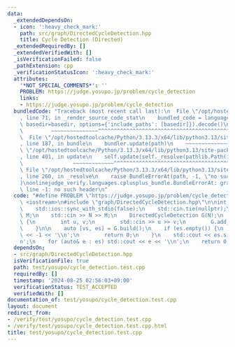 ```yaml
---
data:
  _extendedDependsOn:
  - icon: ':heavy_check_mark:'
    path: src/graph/DirectedCycleDetection.hpp
    title: Cycle Detection (Directed)
  _extendedRequiredBy: []
  _extendedVerifiedWith: []
  _isVerificationFailed: false
  _pathExtension: cpp
  _verificationStatusIcon: ':heavy_check_mark:'
  attributes:
    '*NOT_SPECIAL_COMMENTS*': ''
    PROBLEM: https://judge.yosupo.jp/problem/cycle_detection
    links:
    - https://judge.yosupo.jp/problem/cycle_detection
  bundledCode: "Traceback (most recent call last):\n  File \"/opt/hostedtoolcache/Python/3.13.3/x64/lib/python3.13/site-packages/onlinejudge_verify/documentation/build.py\"\
    , line 71, in _render_source_code_stat\n    bundled_code = language.bundle(stat.path,\
    \ basedir=basedir, options={'include_paths': [basedir]}).decode()\n          \
    \         ~~~~~~~~~~~~~~~^^^^^^^^^^^^^^^^^^^^^^^^^^^^^^^^^^^^^^^^^^^^^^^^^^^^^^^^^^^^^^^^^^\n\
    \  File \"/opt/hostedtoolcache/Python/3.13.3/x64/lib/python3.13/site-packages/onlinejudge_verify/languages/cplusplus.py\"\
    , line 187, in bundle\n    bundler.update(path)\n    ~~~~~~~~~~~~~~^^^^^^\n  File\
    \ \"/opt/hostedtoolcache/Python/3.13.3/x64/lib/python3.13/site-packages/onlinejudge_verify/languages/cplusplus_bundle.py\"\
    , line 401, in update\n    self.update(self._resolve(pathlib.Path(included), included_from=path))\n\
    \                ~~~~~~~~~~~~~^^^^^^^^^^^^^^^^^^^^^^^^^^^^^^^^^^^^^^^^^^^^\n \
    \ File \"/opt/hostedtoolcache/Python/3.13.3/x64/lib/python3.13/site-packages/onlinejudge_verify/languages/cplusplus_bundle.py\"\
    , line 260, in _resolve\n    raise BundleErrorAt(path, -1, \"no such header\"\
    )\nonlinejudge_verify.languages.cplusplus_bundle.BundleErrorAt: graph/DirectedCycleDetection.hpp:\
    \ line -1: no such header\n"
  code: "#define PROBLEM \"https://judge.yosupo.jp/problem/cycle_detection\"\n\n#include\
    \ <iostream>\n#include \"graph/DirectedCycleDetection.hpp\"\n\nint main() {\n\
    \    std::ios::sync_with_stdio(false);\n    std::cin.tie(nullptr);\n    int N,\
    \ M;\n    std::cin >> N >> M;\n    DirectedCycleDetection G(N);\n    for (; M--;)\
    \ {\n        int u, v;\n        std::cin >> u >> v;\n        G.add_edge(u, v);\n\
    \    }\n\n    auto [vs, es] = G.build();\n    if (es.empty()) {\n        std::cout\
    \ << -1 << '\\n';\n        return 0;\n    }\n    std::cout << es.size() << '\\\
    n';\n    for (auto& e : es) std::cout << e << '\\n';\n    return 0;\n}"
  dependsOn:
  - src/graph/DirectedCycleDetection.hpp
  isVerificationFile: true
  path: test/yosupo/cycle_detection.test.cpp
  requiredBy: []
  timestamp: '2024-08-25 02:56:03+09:00'
  verificationStatus: TEST_ACCEPTED
  verifiedWith: []
documentation_of: test/yosupo/cycle_detection.test.cpp
layout: document
redirect_from:
- /verify/test/yosupo/cycle_detection.test.cpp
- /verify/test/yosupo/cycle_detection.test.cpp.html
title: test/yosupo/cycle_detection.test.cpp
---
```

